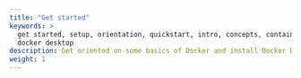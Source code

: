 ```yaml
---
title: "Get started"
keywords: >
  get started, setup, orientation, quickstart, intro, concepts, containers,
  docker desktop
description: Get oriented on some basics of Docker and install Docker Desktop.
weight: 1
---
```

